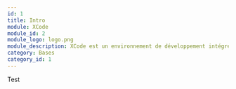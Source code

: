 ```yaml
---
id: 1
title: Intro
module: XCode
module_id: 2
module_logo: logo.png
module_description: XCode est un environnement de développement intégré (IDE) pour macOS. Il contient un ensemble d'outils pour développer des applications pour macOS, iOS, iPadOS, watchOS et tvOS.
category: Bases
category_id: 1
---
```


Test
